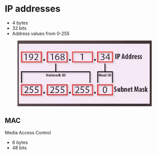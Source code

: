 # IP addresses

* 4 bytes
* 32 bits
* Address values from 0-255

<figure><img src="../../.gitbook/assets/image (11) (1).png" alt=""><figcaption></figcaption></figure>



## MAC

Media Access Control

* 6 bytes
* 48 bits
